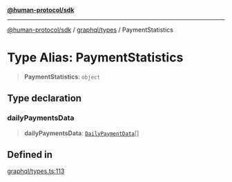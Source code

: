 [**@human-protocol/sdk**](../../../README.md)

***

[@human-protocol/sdk](../../../modules.md) / [graphql/types](../README.md) / PaymentStatistics

# Type Alias: PaymentStatistics

> **PaymentStatistics**: `object`

## Type declaration

### dailyPaymentsData

> **dailyPaymentsData**: [`DailyPaymentData`](DailyPaymentData.md)[]

## Defined in

[graphql/types.ts:113](https://github.com/humanprotocol/human-protocol/blob/b190dc1831c2c96fe3d44fd63e915e54011e1ec8/packages/sdk/typescript/human-protocol-sdk/src/graphql/types.ts#L113)
